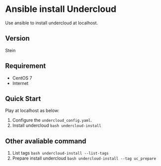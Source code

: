 # Ansible install Undercloud
Use ansible to install undercloud at localhost.

## Version
Stein

## Requirement
* CentOS 7
* Internet

## Quick Start
Play at localhost as below:
1. Configure the `undercloud_config.yaml`.
2. Install undercloud `bash undercloud-install`

## Other avaliable command
1. List tags
`bash undercloud-install --list-tags`
2. Prepare install undercloud 
`bash undercloud-install --tag uc_prepare`
